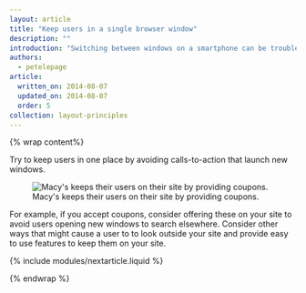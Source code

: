 ```yaml
---
layout: article
title: "Keep users in a single browser window"
description: ""
introduction: "Switching between windows on a smartphone can be troublesome, and raises the risk that visitors might not find their way back to your site."
authors:
  - petelepage
article:
  written_on: 2014-08-07
  updated_on: 2014-08-07
  order: 5
collection: layout-principles
---
```


{% wrap content%}

Try to keep users in one place by avoiding calls-to-action that launch new windows. 

<figure>
  <img src="imgs/sw-single-browser-good.png" srcset="imgs/sw-single-browser-good.png 1x, imgs/sw-single-browser-good-2x.png 2x" alt="Macy's keeps their users on their site by providing coupons.">
  <figcaption>Macy's keeps their users on their site by providing coupons.</figcaption>
</figure>

For example, if you accept coupons, consider offering these on your site to 
avoid users opening new windows to search elsewhere.  Consider other ways that 
might cause a user to to look outside your site and provide easy to use features 
to keep them on your site.


{% include modules/nextarticle.liquid %}

{% endwrap %}

